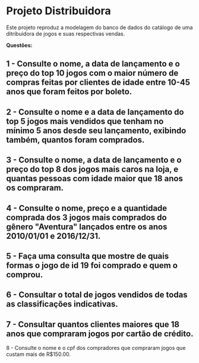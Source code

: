 # Projeto Distribuidora

Este projeto reproduz a modelagem do banco de dados do catálogo de uma ditribuidora de jogos e suas respectivas vendas.


**Questões:**


1 - Consulte o nome, a data de lançamento e o preço do top 10 jogos com o maior número de compras feitas por clientes de idade entre 10-45 anos que foram feitos por boleto.
---------------------
2 - Consulte o nome e a data de lançamento do top 5 jogos mais vendidos que tenham no mínimo 5 anos desde seu lançamento, exibindo também, quantos foram comprados.
---------------------
3 - Consulte o nome, a data de lançamento e o preço do top 8 dos jogos mais caros na loja, e quantas pessoas com idade maior que 18 anos os compraram.
---------------------
4 - Consulte o nome, preço e a quantidade comprada dos 3 jogos mais comprados do gênero "Aventura" lançados entre os anos 2010/01/01 e 2016/12/31.
---------------------
5 - Faça uma consulta que mostre de quais formas o jogo de id 19 foi comprado e quem o comprou.
---------------------
6 - Consultar o total de jogos vendidos de todas as classificações indicativas.
---------------------
7 - Consultar quantos clientes maiores que 18 anos que compraram jogos por cartão de crédito.
---------------------
8 - Consulte o nome e o cpf dos compradores que compraram jogos que custam mais de R$150.00.
